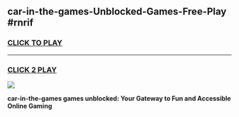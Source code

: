 
## car-in-the-games-Unblocked-Games-Free-Play #rnrif
<h3>
<a href="https://us.freeplayer.one?title=car-in-the-games&ref=9M">CLICK TO PLAY</a></h3>
<hr>

<h3>
<a href="https://us.freeplayer.one?title=car-in-the-games&ref=9M">CLICK 2 PLAY</a>
  
</h3>

<a href="https://us.freeplayer.one?title=car-in-the-games&ref=9M"><img src="https://clearcache.store/games.png"></a>


**car-in-the-games games unblocked: Your Gateway to Fun and Accessible Online Gaming**
